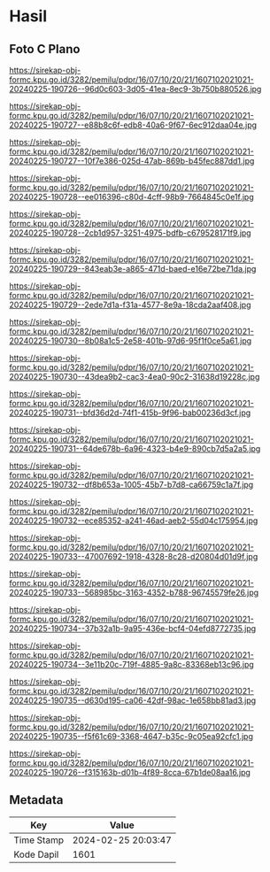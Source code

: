 # Hasil

## Foto C Plano

https://sirekap-obj-formc.kpu.go.id/3282/pemilu/pdpr/16/07/10/20/21/1607102021021-20240225-190726--96d0c603-3d05-41ea-8ec9-3b750b880526.jpg

https://sirekap-obj-formc.kpu.go.id/3282/pemilu/pdpr/16/07/10/20/21/1607102021021-20240225-190727--e88b8c6f-edb8-40a6-9f67-6ec912daa04e.jpg

https://sirekap-obj-formc.kpu.go.id/3282/pemilu/pdpr/16/07/10/20/21/1607102021021-20240225-190727--10f7e386-025d-47ab-869b-b45fec887dd1.jpg

https://sirekap-obj-formc.kpu.go.id/3282/pemilu/pdpr/16/07/10/20/21/1607102021021-20240225-190728--ee016396-c80d-4cff-98b9-7664845c0e1f.jpg

https://sirekap-obj-formc.kpu.go.id/3282/pemilu/pdpr/16/07/10/20/21/1607102021021-20240225-190728--2cb1d957-3251-4975-bdfb-c679528171f9.jpg

https://sirekap-obj-formc.kpu.go.id/3282/pemilu/pdpr/16/07/10/20/21/1607102021021-20240225-190729--843eab3e-a865-471d-baed-e16e72be71da.jpg

https://sirekap-obj-formc.kpu.go.id/3282/pemilu/pdpr/16/07/10/20/21/1607102021021-20240225-190729--2ede7d1a-f31a-4577-8e9a-18cda2aaf408.jpg

https://sirekap-obj-formc.kpu.go.id/3282/pemilu/pdpr/16/07/10/20/21/1607102021021-20240225-190730--8b08a1c5-2e58-401b-97d6-95f1f0ce5a61.jpg

https://sirekap-obj-formc.kpu.go.id/3282/pemilu/pdpr/16/07/10/20/21/1607102021021-20240225-190730--43dea9b2-cac3-4ea0-90c2-31638d19228c.jpg

https://sirekap-obj-formc.kpu.go.id/3282/pemilu/pdpr/16/07/10/20/21/1607102021021-20240225-190731--bfd36d2d-74f1-415b-9f96-bab00236d3cf.jpg

https://sirekap-obj-formc.kpu.go.id/3282/pemilu/pdpr/16/07/10/20/21/1607102021021-20240225-190731--64de678b-6a96-4323-b4e9-890cb7d5a2a5.jpg

https://sirekap-obj-formc.kpu.go.id/3282/pemilu/pdpr/16/07/10/20/21/1607102021021-20240225-190732--df8b653a-1005-45b7-b7d8-ca66759c1a7f.jpg

https://sirekap-obj-formc.kpu.go.id/3282/pemilu/pdpr/16/07/10/20/21/1607102021021-20240225-190732--ece85352-a241-46ad-aeb2-55d04c175954.jpg

https://sirekap-obj-formc.kpu.go.id/3282/pemilu/pdpr/16/07/10/20/21/1607102021021-20240225-190733--47007692-1918-4328-8c28-d20804d01d9f.jpg

https://sirekap-obj-formc.kpu.go.id/3282/pemilu/pdpr/16/07/10/20/21/1607102021021-20240225-190733--568985bc-3163-4352-b788-96745579fe26.jpg

https://sirekap-obj-formc.kpu.go.id/3282/pemilu/pdpr/16/07/10/20/21/1607102021021-20240225-190734--37b32a1b-9a95-436e-bcf4-04efd8772735.jpg

https://sirekap-obj-formc.kpu.go.id/3282/pemilu/pdpr/16/07/10/20/21/1607102021021-20240225-190734--3e11b20c-719f-4885-9a8c-83368eb13c96.jpg

https://sirekap-obj-formc.kpu.go.id/3282/pemilu/pdpr/16/07/10/20/21/1607102021021-20240225-190735--d630d195-ca06-42df-98ac-1e658bb81ad3.jpg

https://sirekap-obj-formc.kpu.go.id/3282/pemilu/pdpr/16/07/10/20/21/1607102021021-20240225-190735--f5f61c69-3368-4647-b35c-9c05ea92cfc1.jpg

https://sirekap-obj-formc.kpu.go.id/3282/pemilu/pdpr/16/07/10/20/21/1607102021021-20240225-190726--f315163b-d01b-4f89-8cca-67b1de08aa16.jpg


## Metadata

| Key        | Value               |
| ---------- | ------------------- |
| Time Stamp | 2024-02-25 20:03:47 |
| Kode Dapil | 1601                |




